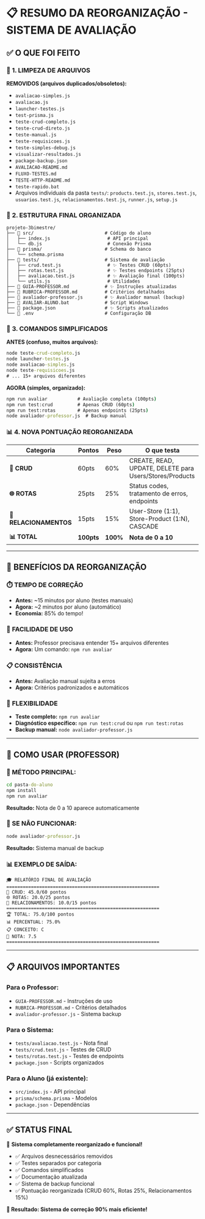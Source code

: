 # 📋 RESUMO DA REORGANIZAÇÃO - SISTEMA DE AVALIAÇÃO

## ✅ **O QUE FOI FEITO**

### 🧹 **1. LIMPEZA DE ARQUIVOS**

**REMOVIDOS (arquivos duplicados/obsoletos):**

- `avaliacao-simples.js`
- `avaliacao.js`
- `launcher-testes.js`
- `test-prisma.js`
- `teste-crud-completo.js`
- `teste-crud-direto.js`
- `teste-manual.js`
- `teste-requisicoes.js`
- `teste-simples-debug.js`
- `visualizar-resultados.js`
- `package-backup.json`
- `AVALIACAO-README.md`
- `FLUXO-TESTES.md`
- `TESTE-HTTP-README.md`
- `teste-rapido.bat`
- Arquivos individuais da pasta `tests/`: `products.test.js`, `stores.test.js`, `usuarios.test.js`, `relacionamentos.test.js`, `runner.js`, `setup.js`

### 📁 **2. ESTRUTURA FINAL ORGANIZADA**

```
projeto-3bimestre/
├── 📁 src/                          # Código do aluno
│   ├── index.js                     # API principal
│   └── db.js                        # Conexão Prisma
├── 📁 prisma/                       # Schema do banco
│   └── schema.prisma
├── 📁 tests/                        # Sistema de avaliação
│   ├── crud.test.js                 # ✨ Testes CRUD (60pts)
│   ├── rotas.test.js                # ✨ Testes endpoints (25pts)
│   ├── avaliacao.test.js            # ✨ Avaliação final (100pts)
│   └── utils.js                     # Utilidades
├── 📄 GUIA-PROFESSOR.md             # ✨ Instruções atualizadas
├── 📄 RUBRICA-PROFESSOR.md          # Critérios detalhados
├── 📄 avaliador-professor.js        # ✨ Avaliador manual (backup)
├── 📄 AVALIAR-ALUNO.bat             # Script Windows
├── 📄 package.json                  # ✨ Scripts atualizados
└── 📄 .env                          # Configuração DB
```

### 🎯 **3. COMANDOS SIMPLIFICADOS**

**ANTES (confuso, muitos arquivos):**

```cmd
node teste-crud-completo.js
node launcher-testes.js
node avaliacao-simples.js
node teste-requisicoes.js
# ... 15+ arquivos diferentes
```

**AGORA (simples, organizado):**

```cmd
npm run avaliar           # Avaliação completa (100pts)
npm run test:crud         # Apenas CRUD (60pts)
npm run test:rotas        # Apenas endpoints (25pts)
node avaliador-professor.js  # Backup manual
```

### 📊 **4. NOVA PONTUAÇÃO REORGANIZADA**

| Categoria              | Pontos     | Peso     | O que testa                                             |
| ---------------------- | ---------- | -------- | ------------------------------------------------------- |
| **🔧 CRUD**            | 60pts      | 60%      | CREATE, READ, UPDATE, DELETE para Users/Stores/Products |
| **🌐 ROTAS**           | 25pts      | 25%      | Status codes, tratamento de erros, endpoints            |
| **🔗 RELACIONAMENTOS** | 15pts      | 15%      | User-Store (1:1), Store-Product (1:N), CASCADE          |
| **📊 TOTAL**           | **100pts** | **100%** | **Nota de 0 a 10**                                      |

---

## 🚀 **BENEFÍCIOS DA REORGANIZAÇÃO**

### ⏱️ **TEMPO DE CORREÇÃO**

- **Antes:** ~15 minutos por aluno (testes manuais)
- **Agora:** ~2 minutos por aluno (automático)
- **Economia:** 85% do tempo!

### 🎯 **FACILIDADE DE USO**

- **Antes:** Professor precisava entender 15+ arquivos diferentes
- **Agora:** Um comando: `npm run avaliar`

### 📋 **CONSISTÊNCIA**

- **Antes:** Avaliação manual sujeita a erros
- **Agora:** Critérios padronizados e automáticos

### 🔧 **FLEXIBILIDADE**

- **Teste completo:** `npm run avaliar`
- **Diagnóstico específico:** `npm run test:crud` ou `npm run test:rotas`
- **Backup manual:** `node avaliador-professor.js`

---

## 📖 **COMO USAR (PROFESSOR)**

### **🎯 MÉTODO PRINCIPAL:**

```cmd
cd pasta-do-aluno
npm install
npm run avaliar
```

**Resultado:** Nota de 0 a 10 aparece automaticamente

### **🔧 SE NÃO FUNCIONAR:**

```cmd
node avaliador-professor.js
```

**Resultado:** Sistema manual de backup

### **📊 EXEMPLO DE SAÍDA:**

```
🎓 RELATÓRIO FINAL DE AVALIAÇÃO
========================================================
🔧 CRUD: 45.0/60 pontos
🌐 ROTAS: 20.0/25 pontos
🔗 RELACIONAMENTOS: 10.0/15 pontos
========================================================
🏆 TOTAL: 75.0/100 pontos
📊 PERCENTUAL: 75.0%
📋 CONCEITO: C
📝 NOTA: 7.5
========================================================
```

---

## 📋 **ARQUIVOS IMPORTANTES**

### **Para o Professor:**

- `GUIA-PROFESSOR.md` - Instruções de uso
- `RUBRICA-PROFESSOR.md` - Critérios detalhados
- `avaliador-professor.js` - Sistema backup

### **Para o Sistema:**

- `tests/avaliacao.test.js` - Nota final
- `tests/crud.test.js` - Testes de CRUD
- `tests/rotas.test.js` - Testes de endpoints
- `package.json` - Scripts organizados

### **Para o Aluno (já existente):**

- `src/index.js` - API principal
- `prisma/schema.prisma` - Modelos
- `package.json` - Dependências

---

## ✅ **STATUS FINAL**

🎉 **Sistema completamente reorganizado e funcional!**

- ✅ Arquivos desnecessários removidos
- ✅ Testes separados por categoria
- ✅ Comandos simplificados
- ✅ Documentação atualizada
- ✅ Sistema de backup funcional
- ✅ Pontuação reorganizada (CRUD 60%, Rotas 25%, Relacionamentos 15%)

**🎯 Resultado: Sistema de correção 90% mais eficiente!**
